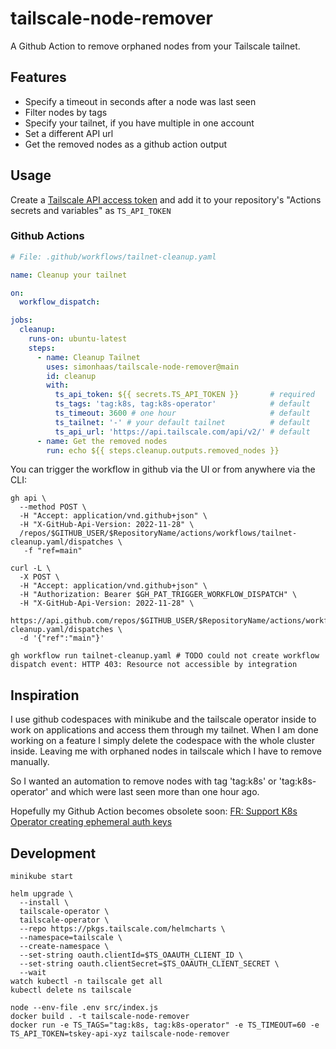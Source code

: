 # tailscale-node-remover

A Github Action to remove orphaned nodes from your Tailscale tailnet.

## Features

- Specify a timeout in seconds after a node was last seen
- Filter nodes by tags
- Specify your tailnet, if you have multiple in one account
- Set a different API url
- Get the removed nodes as a github action output

## Usage

Create a [Tailscale API access token](https://login.tailscale.com/admin/settings/keys) and add it to your repository's "Actions secrets and variables" as ``TS_API_TOKEN``

### Github Actions

``` yaml
# File: .github/workflows/tailnet-cleanup.yaml

name: Cleanup your tailnet

on:
  workflow_dispatch:

jobs:
  cleanup:
    runs-on: ubuntu-latest
    steps:
      - name: Cleanup Tailnet
        uses: simonhaas/tailscale-node-remover@main
        id: cleanup
        with:
          ts_api_token: ${{ secrets.TS_API_TOKEN }}       # required
          ts_tags: 'tag:k8s, tag:k8s-operator'            # default
          ts_timeout: 3600 # one hour                     # default
          ts_tailnet: '-' # your default tailnet          # default
          ts_api_url: 'https://api.tailscale.com/api/v2/' # default
      - name: Get the removed nodes
        run: echo ${{ steps.cleanup.outputs.removed_nodes }}
```

You can trigger the workflow in github via the UI or from anywhere via the CLI:

``` shell
gh api \
  --method POST \
  -H "Accept: application/vnd.github+json" \
  -H "X-GitHub-Api-Version: 2022-11-28" \
  /repos/$GITHUB_USER/$RepositoryName/actions/workflows/tailnet-cleanup.yaml/dispatches \
   -f "ref=main"

curl -L \
  -X POST \
  -H "Accept: application/vnd.github+json" \
  -H "Authorization: Bearer $GH_PAT_TRIGGER_WORKFLOW_DISPATCH" \
  -H "X-GitHub-Api-Version: 2022-11-28" \
  https://api.github.com/repos/$GITHUB_USER/$RepositoryName/actions/workflows/tailnet-cleanup.yaml/dispatches \
  -d '{"ref":"main"}'

gh workflow run tailnet-cleanup.yaml # TODO could not create workflow dispatch event: HTTP 403: Resource not accessible by integration
```

## Inspiration

I use github codespaces with minikube and the tailscale operator inside to work on applications and access them through my tailnet.
When I am done working on a feature I simply delete the codespace with the whole cluster inside.
Leaving me with orphaned nodes in tailscale which I have to remove manually.

So I wanted an automation to remove nodes with tag 'tag:k8s' or 'tag:k8s-operator' and which were last seen more than one hour ago.

Hopefully my Github Action becomes obsolete soon: [FR: Support K8s Operator creating ephemeral auth keys](https://github.com/tailscale/tailscale/issues/10166)

## Development

``` shell
minikube start

helm upgrade \
  --install \
  tailscale-operator \
  tailscale-operator \
  --repo https://pkgs.tailscale.com/helmcharts \
  --namespace=tailscale \
  --create-namespace \
  --set-string oauth.clientId=$TS_OAAUTH_CLIENT_ID \
  --set-string oauth.clientSecret=$TS_OAAUTH_CLIENT_SECRET \
  --wait
watch kubectl -n tailscale get all
kubectl delete ns tailscale

node --env-file .env src/index.js
docker build . -t tailscale-node-remover
docker run -e TS_TAGS="tag:k8s, tag:k8s-operator" -e TS_TIMEOUT=60 -e TS_API_TOKEN=tskey-api-xyz tailscale-node-remover
```
